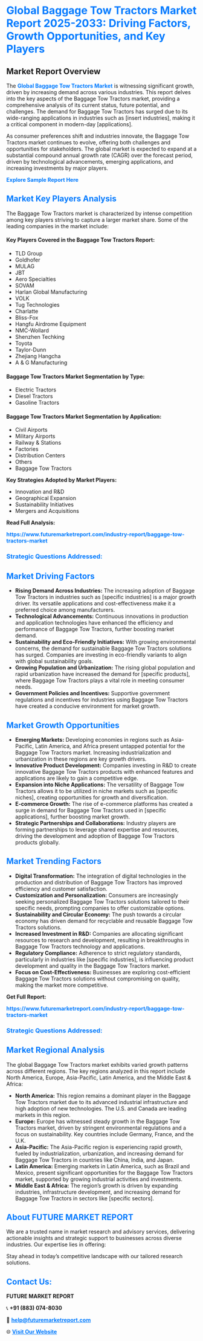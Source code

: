 <h1 style="color: #007BFF;">Global Baggage Tow Tractors Market Report 2025-2033: Driving Factors, Growth Opportunities, and Key Players</h1>

<section id="overview">
<h2>Market Report Overview</h2>
<p>The <a href="https://www.futuremarketreport.com/industry-report/baggage-tow-tractors-market" style="color: #007BFF; text-decoration: none;"><strong>Global Baggage Tow Tractors Market</strong></a> is witnessing significant growth, driven by increasing demand across various industries. This report delves into the key aspects of the Baggage Tow Tractors market, providing a comprehensive analysis of its current status, future potential, and challenges. The demand for Baggage Tow Tractors has surged due to its wide-ranging applications in industries such as [insert industries], making it a critical component in modern-day [applications].</p>
<p>As consumer preferences shift and industries innovate, the Baggage Tow Tractors market continues to evolve, offering both challenges and opportunities for stakeholders. The global market is expected to expand at a substantial compound annual growth rate (CAGR) over the forecast period, driven by technological advancements, emerging applications, and increasing investments by major players.</p>
</section>

<section id="overview">
<p><a href="https://www.futuremarketreport.com/request-sample/reportId=124384" style="color: #007BFF; text-decoration: none;"><strong>Explore Sample Report Here</strong></a></p>
</section>

<section id="key-players">
<h2 style="color: #007BFF;">Market Key Players Analysis</h2>
<p>The Baggage Tow Tractors market is characterized by intense competition among key players striving to capture a larger market share. Some of the leading companies in the market include:</p>
<h4>Key Players Covered in the Baggage Tow Tractors Report:</h4>
<ul><li>TLD Group</li><li>Goldhofer</li><li>MULAG</li><li>JBT</li><li>Aero Specialties</li><li>SOVAM</li><li>Harlan Global Manufacturing</li><li>VOLK</li><li>Tug Technologies</li><li>Charlatte</li><li>Bliss-Fox</li><li>Hangfu Airdrome Equipment</li><li>NMC-Wollard</li><li>Shenzhen Techking</li><li>Toyota</li><li>Taylor-Dunn</li><li>Zhejiang Hangcha</li><li>A &amp; G Manufacturing</li></ul>
<h4>Baggage Tow Tractors Market Segmentation by Type:</h4>
<ul><li>Electric Tractors</li><li>Diesel Tractors</li><li>Gasoline Tractors</li></ul>

<h4>Baggage Tow Tractors Market Segmentation by Application:</h4>
<ul><li>Civil Airports</li><li>Military Airports</li><li>Railway &amp; Stations</li><li>Factories</li><li>Distribution Centers</li><li>Others</li><li>Baggage Tow Tractors</li></ul>
<p><strong>Key Strategies Adopted by Market Players:</strong></p>
<ul>
<li>Innovation and R&D</li>
<li>Geographical Expansion</li>
<li>Sustainability Initiatives</li>
<li>Mergers and Acquisitions</li>
</ul>
</section>

<section>
<p><strong>Read Full Analysis: </strong></p><a href="https://www.futuremarketreport.com/industry-report/baggage-tow-tractors-market" style="color: #007BFF; text-decoration: none;"><strong>https://www.futuremarketreport.com/industry-report/baggage-tow-tractors-market</strong></a>
<h3 style="color: #007BFF;">Strategic Questions Addressed:</h3>
</section>

<section id="driving-factors">
<h2 style="color: #007BFF;">Market Driving Factors</h2>
<ul>
<li><strong>Rising Demand Across Industries:</strong> The increasing adoption of Baggage Tow Tractors in industries such as [specific industries] is a major growth driver. Its versatile applications and cost-effectiveness make it a preferred choice among manufacturers.</li>
<li><strong>Technological Advancements:</strong> Continuous innovations in production and application technologies have enhanced the efficiency and performance of Baggage Tow Tractors, further boosting market demand.</li>
<li><strong>Sustainability and Eco-Friendly Initiatives:</strong> With growing environmental concerns, the demand for sustainable Baggage Tow Tractors solutions has surged. Companies are investing in eco-friendly variants to align with global sustainability goals.</li>
<li><strong>Growing Population and Urbanization:</strong> The rising global population and rapid urbanization have increased the demand for [specific products], where Baggage Tow Tractors plays a vital role in meeting consumer needs.</li>
<li><strong>Government Policies and Incentives:</strong> Supportive government regulations and incentives for industries using Baggage Tow Tractors have created a conducive environment for market growth.</li>
</ul>
</section>

<section id="growth-opportunities">
<h2 style="color: #007BFF;">Market Growth Opportunities</h2>
<ul>
<li><strong>Emerging Markets:</strong> Developing economies in regions such as Asia-Pacific, Latin America, and Africa present untapped potential for the Baggage Tow Tractors market. Increasing industrialization and urbanization in these regions are key growth drivers.</li>
<li><strong>Innovative Product Development:</strong> Companies investing in R&D to create innovative Baggage Tow Tractors products with enhanced features and applications are likely to gain a competitive edge.</li>
<li><strong>Expansion into Niche Applications:</strong> The versatility of Baggage Tow Tractors allows it to be utilized in niche markets such as [specific niches], creating opportunities for growth and diversification.</li>
<li><strong>E-commerce Growth:</strong> The rise of e-commerce platforms has created a surge in demand for Baggage Tow Tractors used in [specific applications], further boosting market growth.</li>
<li><strong>Strategic Partnerships and Collaborations:</strong> Industry players are forming partnerships to leverage shared expertise and resources, driving the development and adoption of Baggage Tow Tractors products globally.</li>
</ul>
</section>

<section id="trending-factors">
<h2 style="color: #007BFF;">Market Trending Factors</h2>
<ul>
<li><strong>Digital Transformation:</strong> The integration of digital technologies in the production and distribution of Baggage Tow Tractors has improved efficiency and customer satisfaction.</li>
<li><strong>Customization and Personalization:</strong> Consumers are increasingly seeking personalized Baggage Tow Tractors solutions tailored to their specific needs, prompting companies to offer customizable options.</li>
<li><strong>Sustainability and Circular Economy:</strong> The push towards a circular economy has driven demand for recyclable and reusable Baggage Tow Tractors solutions.</li>
<li><strong>Increased Investment in R&D:</strong> Companies are allocating significant resources to research and development, resulting in breakthroughs in Baggage Tow Tractors technology and applications.</li>
<li><strong>Regulatory Compliance:</strong> Adherence to strict regulatory standards, particularly in industries like [specific industries], is influencing product development and quality in the Baggage Tow Tractors market.</li>
<li><strong>Focus on Cost-Effectiveness:</strong> Businesses are exploring cost-efficient Baggage Tow Tractors solutions without compromising on quality, making the market more competitive.</li>
</ul>
</section>

<section>
<p><strong>Get Full Report: </strong></p><a href="https://www.futuremarketreport.com/industry-report/baggage-tow-tractors-market" style="color: #007BFF; text-decoration: none;"><strong>https://www.futuremarketreport.com/industry-report/baggage-tow-tractors-market</strong></a>
<h3 style="color: #007BFF;">Strategic Questions Addressed:</h3>
</section>


<section id="regional-analysis">
<h2 style="color: #007BFF;">Market Regional Analysis</h2>
<p>The global Baggage Tow Tractors market exhibits varied growth patterns across different regions. The key regions analyzed in this report include North America, Europe, Asia-Pacific, Latin America, and the Middle East & Africa:</p>
<ul>
<li><strong>North America:</strong> This region remains a dominant player in the Baggage Tow Tractors market due to its advanced industrial infrastructure and high adoption of new technologies. The U.S. and Canada are leading markets in this region.</li>
<li><strong>Europe:</strong> Europe has witnessed steady growth in the Baggage Tow Tractors market, driven by stringent environmental regulations and a focus on sustainability. Key countries include Germany, France, and the U.K.</li>
<li><strong>Asia-Pacific:</strong> The Asia-Pacific region is experiencing rapid growth, fueled by industrialization, urbanization, and increasing demand for Baggage Tow Tractors in countries like China, India, and Japan.</li>
<li><strong>Latin America:</strong> Emerging markets in Latin America, such as Brazil and Mexico, present significant opportunities for the Baggage Tow Tractors market, supported by growing industrial activities and investments.</li>
<li><strong>Middle East & Africa:</strong> The region’s growth is driven by expanding industries, infrastructure development, and increasing demand for Baggage Tow Tractors in sectors like [specific sectors].</li>
</ul>
</section>

<footer>
<h2 style="color: #007BFF;">About FUTURE MARKET REPORT</h2>
<p>We are a trusted name in market research and advisory services, delivering actionable insights and strategic support to businesses across diverse industries. Our expertise lies in offering:</p>

<p>Stay ahead in today’s competitive landscape with our tailored research solutions.</p>

<h2 style="color: #007BFF;">Contact Us:</h2>
<p><strong>FUTURE MARKET REPORT</strong></p>
<p>📞 <strong>+91 (883) 074-8030</strong></p>
<p>📧 <strong><a href="mailto:help@futuremarketreport.com" style="color: #007BFF;">help@futuremarketreport.com</a></strong></p>
<p>🌐 <strong><a href="https://www.futuremarketreport.com/" style="color: #007BFF;">Visit Our Website</a></strong></p>
</footer>